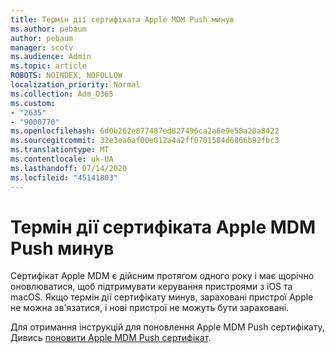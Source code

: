```yaml
---
title: Термін дії сертифіката Apple MDM Push минув
ms.author: pebaum
author: pebaum
manager: scotv
ms.audience: Admin
ms.topic: article
ROBOTS: NOINDEX, NOFOLLOW
localization_priority: Normal
ms.collection: Adm_O365
ms.custom:
- "2635"
- "9000770"
ms.openlocfilehash: 6d0b262e877487ed827496ca2a6e9e58a20a8422
ms.sourcegitcommit: 32e3ea6af00e012a4a2ff0701584d6866b92fbc3
ms.translationtype: MT
ms.contentlocale: uk-UA
ms.lasthandoff: 07/14/2020
ms.locfileid: "45141803"
---
```

# <a name="your-apple-mdm-push-certificate-has-expired"></a>Термін дії сертифіката Apple MDM Push минув

Сертифікат Apple MDM є дійсним протягом одного року і має щорічно оновлюватися, щоб підтримувати керування пристроями з iOS та macOS. Якщо термін дії сертифікату минув, зараховані пристрої Apple не можна зв'язатися, і нові пристрої не можуть бути зараховані.

Для отримання інструкцій для поновлення Apple MDM Push сертифікату, Дивись [поновити Apple MDM Push сертифікат](https://docs.microsoft.com/intune/apple-mdm-push-certificate-get#renew-apple-mdm-push-certificate).